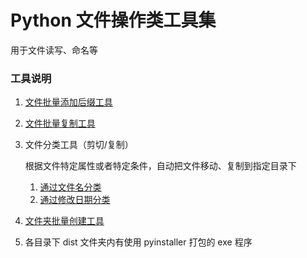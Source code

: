 # Python 文件操作类工具集
用于文件读写、命名等

### 工具说明
1. [文件批量添加后缀工具](https://github.com/hui-shao/python-toolkit/tree/master/file-tools/suffix)

2. [文件批量复制工具](https://github.com/hui-shao/python-toolkit/tree/master/file-tools/copy)

3. 文件分类工具（剪切/复制）

   根据文件特定属性或者特定条件，自动把文件移动、复制到指定目录下

   1. [通过文件名分类](https://github.com/hui-shao/python-toolkit/tree/master/file-tools/move-by-name)
   2. [通过修改日期分类](https://github.com/hui-shao/python-toolkit/tree/master/file-tools/move-by-date)

4. [文件夹批量创建工具](https://github.com/hui-shao/python-toolkit/tree/master/file-tools/dir)

5. 各目录下 dist 文件夹内有使用 pyinstaller 打包的 exe 程序
